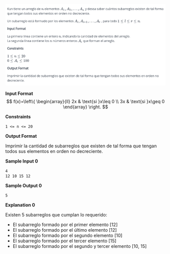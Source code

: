 ![Kun y los subarreglos](https://github.com/DominikMendoza/GPC-UPC-Juniors/blob/main/imgs/a.png)

**Input Format**
$$
f(x)=\left\{
\begin{array}{ll}
2x & \text{si }x\leq 0 \\
3x   &  \text{si }x\geq 0
\end{array}
\right.
$$

**Constraints**
```{r}
1 <= n <= 20
```

**Output Format**

Imprimir la cantidad de subarreglos que existen de tal forma que tengan todos sus elementos en orden no decreciente.

**Sample Input 0**

```{r}
4
12 10 15 12
```
**Sample Output 0**
```{r}
5
```
**Explanation 0**

Existen 5 subarreglos que cumplan lo requerido:

- El subarreglo formado por el primer elemento [12]
- El subarreglo formado por el último elemento [12]
- El subarreglo formado por el segundo elemento [10]
- El subarreglo formado por el tercer elemento [15]
- El subarreglo formado por el segundo y tercer elemento [10, 15]